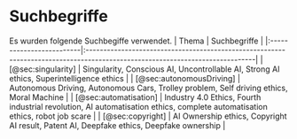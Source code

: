 # Suchbegriffe

Es wurden folgende Suchbegiffe verwendet.
| Thema                    | Suchbegriffe                                                                                                                 |
|:-------------------------|:-----------------------------------------------------------------------------------------------------------------------------|
| [@sec:singularity]       | Singularity, Conscious AI, Uncontrollable AI, Strong AI ethics, Superintelligence ethics                                     |
| [@sec:autonomousDriving] | Autonomous Driving, Autonomous Cars, Trolley problem, Self driving ethics, Moral Machine                                     |
| [@sec:automatisation]    | Industry 4.0 Ethics, Fourth industrial revolution, AI automatisation ethics, complete automatisation ethics, robot job scare |
| [@sec:copyright]         | AI Ownership ethics, Copyright AI result, Patent AI, Deepfake ethics, Deepfake ownership                                     |
